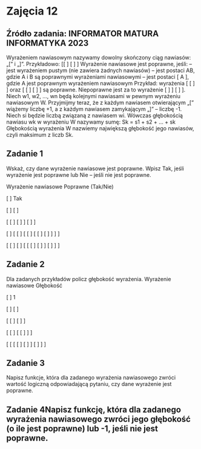 # Zajęcia 12

## Źródło zadania: INFORMATOR MATURA INFORMATYKA 2023

Wyrażeniem nawiasowym nazywamy dowolny skończony ciąg nawiasów: „[” i „]”.
Przykładowo: [[ ] [ ] ]
Wyrażenie nawiasowe jest poprawne, jeśli:
– jest wyrażeniem pustym (nie zawiera żadnych nawiasów)
– jest postaci AB, gdzie A i B są poprawnymi wyrażeniami nawiasowymi
– jest postaci [ A ], gdzie A jest poprawnym wyrażeniem nawiasowym
Przykład: wyrażenia [ [ ] ] oraz [ [ ] [ ] ] są poprawne. Niepoprawne jest za to wyrażenie
[ ] ] [ ] ].
Niech w1, w2, …, wn będą kolejnymi nawiasami w pewnym wyrażeniu nawiasowym W.
Przyjmijmy teraz, że z każdym nawiasem otwierającym „[” wiążemy liczbę +1, a z każdym
nawiasem zamykającym „]” – liczbę -1. Niech si będzie liczbą związaną z nawiasem wi.
Wówczas głębokością nawiasu wk w wyrażeniu W nazywamy sumę:
Sk = s1 + s2 + … + sk
Głębokością wyrażenia W nazwiemy największą głębokość jego nawiasów, czyli maksimum
z liczb Sk.

## Zadanie 1
Wskaż, czy dane wyrażenie nawiasowe jest poprawne. Wpisz Tak, jeśli wyrażenie jest poprawne lub Nie – jeśli nie jest poprawne.

Wyrażenie nawiasowe Poprawne (Tak/Nie)

[ ]                           Tak

[ ] [ ]

[ [ ] [ ] ] [ ] ]

[ ] [ [ ] [ [ ] [ [ ] [ ] ] ] ]

[ [ ] [ ] [ [ [ ] [ ] ] [ ] ] ]


## Zadanie 2
Dla zadanych przykładów policz głębokość wyrażenia.
Wyrażenie nawiasowe Głębokość

[ ]                     1

[ ] [ ]

[ [ ] [ ] ]

[ [ ] [ [ ] ] ]

[ [ [ [ ] [ ] ] [ ] ] ]



## Zadanie 3
Napisz funkcje, która dla zadanego wyrażenia nawiasowego zwróci wartość logiczną odpowiadającą pytaniu, czy dane wyrażenie jest poprawne.

## Zadanie 4Napisz funkcję, która dla zadanego wyrażenia nawiasowego zwróci jego głębokość (o ile jest poprawne) lub -1, jeśli nie jest poprawne.
